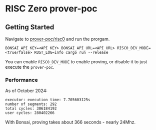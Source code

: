 # RISC Zero prover-poc

## Getting Started

Navigate to [prover-poc/risc0](risc0/) and run the prorgam.

```
BONSAI_API_KEY=<API_KEY> BONSAI_API_URL=<API_URL> RISC0_DEV_MODE=<true/false> RUST_LOG=info cargo run --release
```

You can enable `RISC0_DEV_MODE` to enable proving, or disable it to just execute the `prover-poc`. 

### Performance 

As of October 2024:

```
executor: execution time: 7.705603125s
number of segments: 292
total cycles: 306184192
user cycles: 280402266
```

With Bonsai, proving takes about 366 seconds - nearly 24Mhz.  

